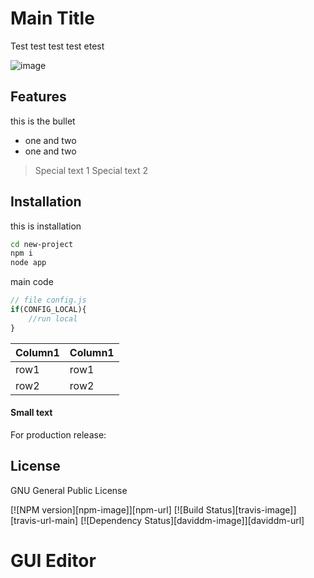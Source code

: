 # Main Title
Test test test test etest 


![image](https://www.google.com/url?sa=i&url=https%3A%2F%2Fwww.tutorialrepublic.com%2Fjavascript-tutorial%2F&psig=AOvVaw0OOzemmxVnIiq0t3sg7E6h&ust=1631119028924000&source=images&cd=vfe&ved=0CAsQjRxqFwoTCPiTgoWm7fICFQAAAAAdAAAAABAD)

## Features

this is the bullet

- one and two
- one and two


> Special text 1
> Special text 2

## Installation

this is installation

```sh
cd new-project
npm i
node app
```

main code

```js
// file config.js
if(CONFIG_LOCAL){
    //run local
}
```

| Column1 | Column1 |
| ------ | ------ |
| row1 | row1 |
| row2 | row2 |


#### Small text

For production release:


## License

GNU General Public License


[![NPM version][npm-image]][npm-url]
[![Build Status][travis-image]][travis-url-main]
[![Dependency Status][daviddm-image]][daviddm-url]


# GUI Editor
